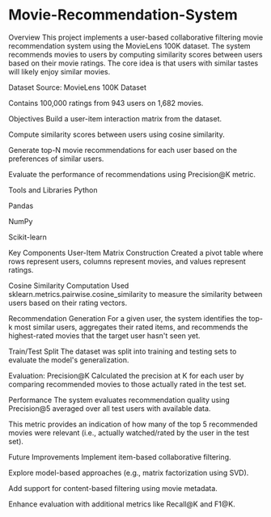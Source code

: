 # Movie-Recommendation-System

Overview
This project implements a user-based collaborative filtering movie recommendation system using the MovieLens 100K dataset. The system recommends movies to users by computing similarity scores between users based on their movie ratings. The core idea is that users with similar tastes will likely enjoy similar movies.

Dataset
Source: MovieLens 100K Dataset

Contains 100,000 ratings from 943 users on 1,682 movies.

Objectives
Build a user-item interaction matrix from the dataset.

Compute similarity scores between users using cosine similarity.

Generate top-N movie recommendations for each user based on the preferences of similar users.

Evaluate the performance of recommendations using Precision@K metric.

Tools and Libraries
Python

Pandas

NumPy

Scikit-learn

Key Components
User-Item Matrix Construction
Created a pivot table where rows represent users, columns represent movies, and values represent ratings.

Cosine Similarity Computation
Used sklearn.metrics.pairwise.cosine_similarity to measure the similarity between users based on their rating vectors.

Recommendation Generation
For a given user, the system identifies the top-k most similar users, aggregates their rated items, and recommends the highest-rated movies that the target user hasn't seen yet.

Train/Test Split
The dataset was split into training and testing sets to evaluate the model's generalization.

Evaluation: Precision@K
Calculated the precision at K for each user by comparing recommended movies to those actually rated in the test set.

Performance
The system evaluates recommendation quality using Precision@5 averaged over all test users with available data.

This metric provides an indication of how many of the top 5 recommended movies were relevant (i.e., actually watched/rated by the user in the test set).

Future Improvements
Implement item-based collaborative filtering.

Explore model-based approaches (e.g., matrix factorization using SVD).

Add support for content-based filtering using movie metadata.

Enhance evaluation with additional metrics like Recall@K and F1@K.
